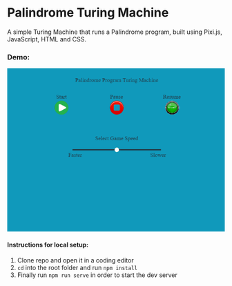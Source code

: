 # Palindrome Turing Machine
A simple Turing Machine that runs a Palindrome program, built using Pixi.js, JavaScript, HTML and CSS.

### Demo:
![Demo of Palindrome Turing Machine](/assets/game-demo.gif)

#### Instructions for local setup:
1. Clone repo and open it in a coding editor
2. `cd` into the root folder and run `npm install`
3. Finally run `npm run serve` in order to start the dev server

